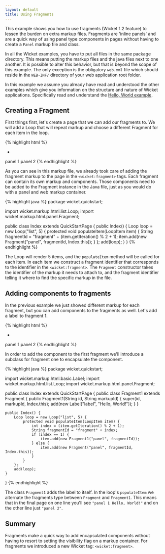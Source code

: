 ```yaml
---
layout: default
title: Using Fragments
---
```


This example shows you how to use fragments (Wicket 1.2 feature) to lessen
the burden on extra markup files. Fragments are 'inline panels' and are a
quick way of using panel type components in pages without having to create a
`Panel` markup file and class.

In all the Wicket examples, you have to put all files in the same package
directory. This means putting the markup files and the java files next to one
another. It is possible to alter this behavior, but that is beyond the scope
of this example. The only exception is the obligatory `web.xml` file which
should reside in the `WEB-INF/` directory of your web application root
folder.

In this example we assume you already have read and understood the other
examples which give you information on the structure and nature of Wicket
applications. Specifically read and understand the [Hello, World
example](helloworld.html).

## Creating a Fragment

First things first, let's create a page that we can add our fragments to. We
will add a Loop that will repeat markup and choose a different Fragment for
each item in the loop.

{% highlight html %}
<html>
<head></head>
<body>
    <ul>
        <li wicket:id="list"><span wicket:id="panel"></span></li>
    </ul>
    <wicket:fragment wicket:id="fragment1">panel 1</wicket:fragment>
    <wicket:fragment wicket:id="fragment2">panel 2</wicket:fragment>
</body>
</html>
{% endhighlight %}

As you can see in this markup file, we already took care of adding the
fragment markup to the page in the `<wicket:fragment>` tags. Each fragment
can contain its own markup and components. Those components need to be added
to the Fragment instance in the Java file, just as you would do with a panel
and web markup container.

{% highlight java %}
package wicket.quickstart;

import wicket.markup.html.list.Loop;
import wicket.markup.html.panel.Fragment;

public class Index extends QuickStartPage {
    public Index() {
        Loop loop = new Loop("list", 5) {
            protected void populateItem(LoopItem item) {
                String fragmentId = "fragment" + (item.getIteration() % 2 + 1);
                item.add(new Fragment("panel", fragmentId, Index.this));
            }
        };
        add(loop);
    }
}
{% endhighlight %}

The Loop will render 5 items, and the `populateItem` method will be called
for each item. In each item we construct a fragment identifier that
corresponds to the identifier in the `<wicket:fragment>`. The `Fragment`
constructor takes the identifier of the markup it needs to attach to, and the
fragment identifier telling it where to find the specific markup in the file.

## Adding components to fragments

In the previous example we just showed different markup for each fragment,
but you can add components to the fragments as well. Let's add a label to
fragment 1.

{% highlight html %}
<html>
<head></head>
<body>
    <ul>
        <li wicket:id="list"><span wicket:id="panel"></span></li>
    </ul>
    <wicket:fragment wicket:id="fragment1">panel 1 <span wicket:id="label"></span></wicket:fragment>
    <wicket:fragment wicket:id="fragment2">panel 2</wicket:fragment>
</body>
</html>
{% endhighlight %}

In order to add the component to the first fragment we'll introduce a
subclass for fragment one to encapsulate the component.

{% highlight java %}
package wicket.quickstart;

import wicket.markup.html.basic.Label;
import wicket.markup.html.list.Loop;
import wicket.markup.html.panel.Fragment;

public class Index extends QuickStartPage {
    public class Fragment1 extends Fragment {
        public Fragment1(String id, String markupId) {
            super(id, markupId, Index.this);
            add(new Label("label", "Hello, World!"));
        }
    }

    public Index() {
        Loop loop = new Loop("list", 5) {
            protected void populateItem(LoopItem item) {
                int index = (item.getIteration() % 2 + 1);
                String fragmentId = "fragment" + index;
                if (index == 1) {
                    item.add(new Fragment1("panel", fragmentId));
                } else {
                    item.add(new Fragment("panel", fragmentId, Index.this));
                }
            }
        };
        add(loop);
    }
}
{% endhighlight %}

The class `Fragment1` adds the label to itself. In the loop's `populateItem`
we alternate the fragments type between `Fragment` and `Fragment1`. This
means that in the final page on one line you'll see `"panel 1 Hello, World!"`
and on the other line just `"panel 2"`.

## Summary

Fragments make a quick way to add encapsulated components without having to
resort to setting the visibility flag on a markup container. For fragments we
introduced a new Wicket tag: `<wicket:fragment>`.
